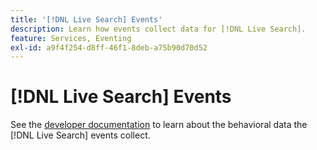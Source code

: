```yaml
---
title: '[!DNL Live Search] Events'
description: Learn how events collect data for [!DNL Live Search].
feature: Services, Eventing
exl-id: a9f4f254-d8ff-46f1-8deb-a75b90d70d52
---
```

# [!DNL Live Search] Events

See the [developer documentation](https://developer.adobe.com/commerce/services/shared-services/storefront-events/#live-search) to learn about the behavioral data the [!DNL Live Search] events collect.
